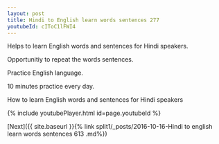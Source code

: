 ```yaml
---
layout: post
title: Hindi to English learn words sentences 277 
youtubeId: cIToC1lFWI4
---
```

 
 
Helps to learn English words and sentences for Hindi speakers.

Opportunitiy to repeat the words sentences. 

Practice English language. 
 
10 minutes practice every day. 
 
How to learn English words and sentences for Hindi speakers 
 
{% include youtubePlayer.html id=page.youtubeId %}
 
 
[Next]({{ site.baseurl }}{% link  split1/_posts/2016-10-16-Hindi to english learn words sentences 613 .md%})
 
